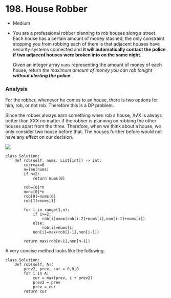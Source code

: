 # 198. House Robber

* Medium
*   You are a professional robber planning to rob houses along a street. Each house has a certain amount of money stashed, the only constraint stopping you from robbing each of them is that adjacent houses have security systems connected and **it will automatically contact the police if two adjacent houses were broken into on the same night**.

    Given an integer array `nums` representing the amount of money of each house, return _the maximum amount of money you can rob tonight **without alerting the police**_.

### Analysis

For the robber, whenever he comes to an house, there is two options for him, rob, or not rob. Therefore this is a DP problem.&#x20;

Since the robber always earn something when rob a house, X√X is always better than XXX no matter if the robber is planning on robbing the other houses apart from the three. Therefore, when we think about a house, we only consider two house before that. The houses further before would not have any effect on our decision.&#x20;

![](<../../../.gitbook/assets/image (82).png>)

```
class Solution:
    def rob(self, nums: List[int]) -> int:
        currmax=0
        n=len(nums)
        if n<2:
            return nums[0]
        
        rob=[0]*n
        non=[0]*n
        rob[0]=nums[0]
        rob[1]=nums[1]
        
        for i in range(1,n):
            if i>=2:
                rob[i]=max(rob[i-2]+nums[i],non[i-1]+nums[i])
            else:
                rob[i]=nums[i]
            non[i]=max(rob[i-1],non[i-1])
            
        return max(rob[n-1],non[n-1])
```

A very concise method looks like the following.&#x20;

```
class Solution:
    def rob(self, A):
        prev2, prev, cur = 0,0,0
        for i in A:
            cur = max(prev, i + prev2)
            prev2 = prev
            prev = cur
        return cur
```

